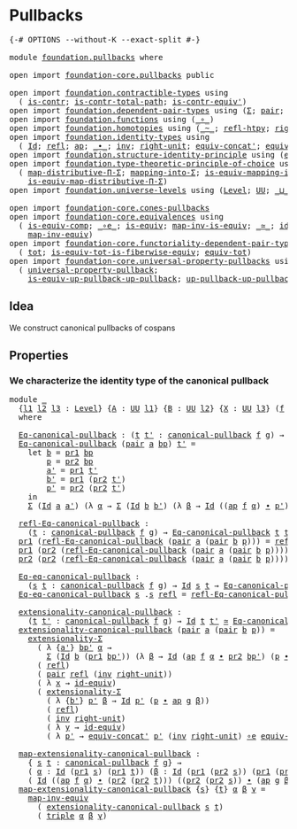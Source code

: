 # Pullbacks

<pre class="Agda"><a id="22" class="Symbol">{-#</a> <a id="26" class="Keyword">OPTIONS</a> <a id="34" class="Pragma">--without-K</a> <a id="46" class="Pragma">--exact-split</a> <a id="60" class="Symbol">#-}</a>

<a id="65" class="Keyword">module</a> <a id="72" href="foundation.pullbacks.html" class="Module">foundation.pullbacks</a> <a id="93" class="Keyword">where</a>

<a id="100" class="Keyword">open</a> <a id="105" class="Keyword">import</a> <a id="112" href="foundation-core.pullbacks.html" class="Module">foundation-core.pullbacks</a> <a id="138" class="Keyword">public</a>

<a id="146" class="Keyword">open</a> <a id="151" class="Keyword">import</a> <a id="158" href="foundation.contractible-types.html" class="Module">foundation.contractible-types</a> <a id="188" class="Keyword">using</a>
  <a id="196" class="Symbol">(</a> <a id="198" href="foundation-core.contractible-types.html#993" class="Function">is-contr</a><a id="206" class="Symbol">;</a> <a id="208" href="foundation-core.contractible-types.html#2033" class="Function">is-contr-total-path</a><a id="227" class="Symbol">;</a> <a id="229" href="foundation-core.contractible-types.html#3800" class="Function">is-contr-equiv&#39;</a><a id="244" class="Symbol">)</a>
<a id="246" class="Keyword">open</a> <a id="251" class="Keyword">import</a> <a id="258" href="foundation.dependent-pair-types.html" class="Module">foundation.dependent-pair-types</a> <a id="290" class="Keyword">using</a> <a id="296" class="Symbol">(</a><a id="297" href="foundation-core.dependent-pair-types.html#502" class="Record">Σ</a><a id="298" class="Symbol">;</a> <a id="300" href="foundation-core.dependent-pair-types.html#575" class="InductiveConstructor">pair</a><a id="304" class="Symbol">;</a> <a id="306" href="foundation-core.dependent-pair-types.html#592" class="Field">pr1</a><a id="309" class="Symbol">;</a> <a id="311" href="foundation-core.dependent-pair-types.html#604" class="Field">pr2</a><a id="314" class="Symbol">;</a> <a id="316" href="foundation-core.dependent-pair-types.html#1021" class="Function">triple</a><a id="322" class="Symbol">)</a>
<a id="324" class="Keyword">open</a> <a id="329" class="Keyword">import</a> <a id="336" href="foundation.functions.html" class="Module">foundation.functions</a> <a id="357" class="Keyword">using</a> <a id="363" class="Symbol">(</a><a id="364" href="foundation-core.functions.html#407" class="Function Operator">_∘_</a><a id="367" class="Symbol">)</a>
<a id="369" class="Keyword">open</a> <a id="374" class="Keyword">import</a> <a id="381" href="foundation.homotopies.html" class="Module">foundation.homotopies</a> <a id="403" class="Keyword">using</a> <a id="409" class="Symbol">(</a><a id="410" href="foundation-core.homotopies.html#614" class="Function Operator">_~_</a><a id="413" class="Symbol">;</a> <a id="415" href="foundation-core.homotopies.html#728" class="Function">refl-htpy</a><a id="424" class="Symbol">;</a> <a id="426" href="foundation-core.homotopies.html#2571" class="Function">right-unit-htpy</a><a id="441" class="Symbol">)</a>
<a id="443" class="Keyword">open</a> <a id="448" class="Keyword">import</a> <a id="455" href="foundation.identity-types.html" class="Module">foundation.identity-types</a> <a id="481" class="Keyword">using</a>
  <a id="489" class="Symbol">(</a> <a id="491" href="foundation-core.identity-types.html#1754" class="Datatype">Id</a><a id="493" class="Symbol">;</a> <a id="495" href="foundation-core.identity-types.html#1807" class="InductiveConstructor">refl</a><a id="499" class="Symbol">;</a> <a id="501" href="foundation-core.identity-types.html#3990" class="Function">ap</a><a id="503" class="Symbol">;</a> <a id="505" href="foundation-core.identity-types.html#2412" class="Function Operator">_∙_</a><a id="508" class="Symbol">;</a> <a id="510" href="foundation-core.identity-types.html#2716" class="Function">inv</a><a id="513" class="Symbol">;</a> <a id="515" href="foundation-core.identity-types.html#3061" class="Function">right-unit</a><a id="525" class="Symbol">;</a> <a id="527" href="foundation.identity-types.html#2710" class="Function">equiv-concat&#39;</a><a id="540" class="Symbol">;</a> <a id="542" href="foundation.identity-types.html#1216" class="Function">equiv-inv</a><a id="551" class="Symbol">)</a>
<a id="553" class="Keyword">open</a> <a id="558" class="Keyword">import</a> <a id="565" href="foundation.structure-identity-principle.html" class="Module">foundation.structure-identity-principle</a> <a id="605" class="Keyword">using</a> <a id="611" class="Symbol">(</a><a id="612" href="foundation.structure-identity-principle.html#2980" class="Function">extensionality-Σ</a><a id="628" class="Symbol">)</a>
<a id="630" class="Keyword">open</a> <a id="635" class="Keyword">import</a> <a id="642" href="foundation.type-theoretic-principle-of-choice.html" class="Module">foundation.type-theoretic-principle-of-choice</a> <a id="688" class="Keyword">using</a>
  <a id="696" class="Symbol">(</a> <a id="698" href="foundation.type-theoretic-principle-of-choice.html#2782" class="Function">map-distributive-Π-Σ</a><a id="718" class="Symbol">;</a> <a id="720" href="foundation.type-theoretic-principle-of-choice.html#6391" class="Function">mapping-into-Σ</a><a id="734" class="Symbol">;</a> <a id="736" href="foundation.type-theoretic-principle-of-choice.html#6595" class="Function">is-equiv-mapping-into-Σ</a><a id="759" class="Symbol">;</a>
    <a id="765" href="foundation.type-theoretic-principle-of-choice.html#3931" class="Function">is-equiv-map-distributive-Π-Σ</a><a id="794" class="Symbol">)</a>
<a id="796" class="Keyword">open</a> <a id="801" class="Keyword">import</a> <a id="808" href="foundation.universe-levels.html" class="Module">foundation.universe-levels</a> <a id="835" class="Keyword">using</a> <a id="841" class="Symbol">(</a><a id="842" href="Agda.Primitive.html#597" class="Postulate">Level</a><a id="847" class="Symbol">;</a> <a id="849" href="foundation-core.universe-levels.html#222" class="Primitive">UU</a><a id="851" class="Symbol">;</a> <a id="853" href="Agda.Primitive.html#810" class="Primitive Operator">_⊔_</a><a id="856" class="Symbol">)</a>

<a id="859" class="Keyword">open</a> <a id="864" class="Keyword">import</a> <a id="871" href="foundation-core.cones-pullbacks.html" class="Module">foundation-core.cones-pullbacks</a>
<a id="903" class="Keyword">open</a> <a id="908" class="Keyword">import</a> <a id="915" href="foundation-core.equivalences.html" class="Module">foundation-core.equivalences</a> <a id="944" class="Keyword">using</a>
  <a id="952" class="Symbol">(</a> <a id="954" href="foundation-core.equivalences.html#7184" class="Function">is-equiv-comp</a><a id="967" class="Symbol">;</a> <a id="969" href="foundation-core.equivalences.html#7856" class="Function Operator">_∘e_</a><a id="973" class="Symbol">;</a> <a id="975" href="foundation-core.equivalences.html#1543" class="Function">is-equiv</a><a id="983" class="Symbol">;</a> <a id="985" href="foundation-core.equivalences.html#4174" class="Function">map-inv-is-equiv</a><a id="1001" class="Symbol">;</a> <a id="1003" href="foundation-core.equivalences.html#1608" class="Function Operator">_≃_</a><a id="1006" class="Symbol">;</a> <a id="1008" href="foundation-core.equivalences.html#2481" class="Function">id-equiv</a><a id="1016" class="Symbol">;</a>
    <a id="1022" href="foundation-core.equivalences.html#5023" class="Function">map-inv-equiv</a><a id="1035" class="Symbol">)</a>
<a id="1037" class="Keyword">open</a> <a id="1042" class="Keyword">import</a> <a id="1049" href="foundation-core.functoriality-dependent-pair-types.html" class="Module">foundation-core.functoriality-dependent-pair-types</a> <a id="1100" class="Keyword">using</a>
  <a id="1108" class="Symbol">(</a> <a id="1110" href="foundation-core.functoriality-dependent-pair-types.html#1881" class="Function">tot</a><a id="1113" class="Symbol">;</a> <a id="1115" href="foundation-core.functoriality-dependent-pair-types.html#5869" class="Function">is-equiv-tot-is-fiberwise-equiv</a><a id="1146" class="Symbol">;</a> <a id="1148" href="foundation-core.functoriality-dependent-pair-types.html#6804" class="Function">equiv-tot</a><a id="1157" class="Symbol">)</a>
<a id="1159" class="Keyword">open</a> <a id="1164" class="Keyword">import</a> <a id="1171" href="foundation-core.universal-property-pullbacks.html" class="Module">foundation-core.universal-property-pullbacks</a> <a id="1216" class="Keyword">using</a>
  <a id="1224" class="Symbol">(</a> <a id="1226" href="foundation-core.universal-property-pullbacks.html#687" class="Function">universal-property-pullback</a><a id="1253" class="Symbol">;</a>
    <a id="1259" href="foundation-core.universal-property-pullbacks.html#1468" class="Function">is-equiv-up-pullback-up-pullback</a><a id="1291" class="Symbol">;</a> <a id="1293" href="foundation-core.universal-property-pullbacks.html#1950" class="Function">up-pullback-up-pullback-is-equiv</a><a id="1325" class="Symbol">)</a>
</pre>
## Idea

We construct canonical pullbacks of cospans

## Properties

### We characterize the identity type of the canonical pullback

<pre class="Agda"><a id="1474" class="Keyword">module</a> <a id="1481" href="foundation.pullbacks.html#1481" class="Module">_</a>
  <a id="1485" class="Symbol">{</a><a id="1486" href="foundation.pullbacks.html#1486" class="Bound">l1</a> <a id="1489" href="foundation.pullbacks.html#1489" class="Bound">l2</a> <a id="1492" href="foundation.pullbacks.html#1492" class="Bound">l3</a> <a id="1495" class="Symbol">:</a> <a id="1497" href="Agda.Primitive.html#597" class="Postulate">Level</a><a id="1502" class="Symbol">}</a> <a id="1504" class="Symbol">{</a><a id="1505" href="foundation.pullbacks.html#1505" class="Bound">A</a> <a id="1507" class="Symbol">:</a> <a id="1509" href="foundation-core.universe-levels.html#222" class="Primitive">UU</a> <a id="1512" href="foundation.pullbacks.html#1486" class="Bound">l1</a><a id="1514" class="Symbol">}</a> <a id="1516" class="Symbol">{</a><a id="1517" href="foundation.pullbacks.html#1517" class="Bound">B</a> <a id="1519" class="Symbol">:</a> <a id="1521" href="foundation-core.universe-levels.html#222" class="Primitive">UU</a> <a id="1524" href="foundation.pullbacks.html#1489" class="Bound">l2</a><a id="1526" class="Symbol">}</a> <a id="1528" class="Symbol">{</a><a id="1529" href="foundation.pullbacks.html#1529" class="Bound">X</a> <a id="1531" class="Symbol">:</a> <a id="1533" href="foundation-core.universe-levels.html#222" class="Primitive">UU</a> <a id="1536" href="foundation.pullbacks.html#1492" class="Bound">l3</a><a id="1538" class="Symbol">}</a> <a id="1540" class="Symbol">(</a><a id="1541" href="foundation.pullbacks.html#1541" class="Bound">f</a> <a id="1543" class="Symbol">:</a> <a id="1545" href="foundation.pullbacks.html#1505" class="Bound">A</a> <a id="1547" class="Symbol">→</a> <a id="1549" href="foundation.pullbacks.html#1529" class="Bound">X</a><a id="1550" class="Symbol">)</a> <a id="1552" class="Symbol">(</a><a id="1553" href="foundation.pullbacks.html#1553" class="Bound">g</a> <a id="1555" class="Symbol">:</a> <a id="1557" href="foundation.pullbacks.html#1517" class="Bound">B</a> <a id="1559" class="Symbol">→</a> <a id="1561" href="foundation.pullbacks.html#1529" class="Bound">X</a><a id="1562" class="Symbol">)</a>
  <a id="1566" class="Keyword">where</a>

  <a id="1575" href="foundation.pullbacks.html#1575" class="Function">Eq-canonical-pullback</a> <a id="1597" class="Symbol">:</a> <a id="1599" class="Symbol">(</a><a id="1600" href="foundation.pullbacks.html#1600" class="Bound">t</a> <a id="1602" href="foundation.pullbacks.html#1602" class="Bound">t&#39;</a> <a id="1605" class="Symbol">:</a> <a id="1607" href="foundation-core.pullbacks.html#820" class="Function">canonical-pullback</a> <a id="1626" href="foundation.pullbacks.html#1541" class="Bound">f</a> <a id="1628" href="foundation.pullbacks.html#1553" class="Bound">g</a><a id="1629" class="Symbol">)</a> <a id="1631" class="Symbol">→</a> <a id="1633" href="foundation-core.universe-levels.html#222" class="Primitive">UU</a> <a id="1636" class="Symbol">(</a><a id="1637" href="foundation.pullbacks.html#1486" class="Bound">l1</a> <a id="1640" href="Agda.Primitive.html#810" class="Primitive Operator">⊔</a> <a id="1642" class="Symbol">(</a><a id="1643" href="foundation.pullbacks.html#1489" class="Bound">l2</a> <a id="1646" href="Agda.Primitive.html#810" class="Primitive Operator">⊔</a> <a id="1648" href="foundation.pullbacks.html#1492" class="Bound">l3</a><a id="1650" class="Symbol">))</a>
  <a id="1655" href="foundation.pullbacks.html#1575" class="Function">Eq-canonical-pullback</a> <a id="1677" class="Symbol">(</a><a id="1678" href="foundation-core.dependent-pair-types.html#575" class="InductiveConstructor">pair</a> <a id="1683" href="foundation.pullbacks.html#1683" class="Bound">a</a> <a id="1685" href="foundation.pullbacks.html#1685" class="Bound">bp</a><a id="1687" class="Symbol">)</a> <a id="1689" href="foundation.pullbacks.html#1689" class="Bound">t&#39;</a> <a id="1692" class="Symbol">=</a>
    <a id="1698" class="Keyword">let</a> <a id="1702" href="foundation.pullbacks.html#1702" class="Bound">b</a> <a id="1704" class="Symbol">=</a> <a id="1706" href="foundation-core.dependent-pair-types.html#592" class="Field">pr1</a> <a id="1710" href="foundation.pullbacks.html#1685" class="Bound">bp</a>
        <a id="1721" href="foundation.pullbacks.html#1721" class="Bound">p</a> <a id="1723" class="Symbol">=</a> <a id="1725" href="foundation-core.dependent-pair-types.html#604" class="Field">pr2</a> <a id="1729" href="foundation.pullbacks.html#1685" class="Bound">bp</a>
        <a id="1740" href="foundation.pullbacks.html#1740" class="Bound">a&#39;</a> <a id="1743" class="Symbol">=</a> <a id="1745" href="foundation-core.dependent-pair-types.html#592" class="Field">pr1</a> <a id="1749" href="foundation.pullbacks.html#1689" class="Bound">t&#39;</a>
        <a id="1760" href="foundation.pullbacks.html#1760" class="Bound">b&#39;</a> <a id="1763" class="Symbol">=</a> <a id="1765" href="foundation-core.dependent-pair-types.html#592" class="Field">pr1</a> <a id="1769" class="Symbol">(</a><a id="1770" href="foundation-core.dependent-pair-types.html#604" class="Field">pr2</a> <a id="1774" href="foundation.pullbacks.html#1689" class="Bound">t&#39;</a><a id="1776" class="Symbol">)</a>
        <a id="1786" href="foundation.pullbacks.html#1786" class="Bound">p&#39;</a> <a id="1789" class="Symbol">=</a> <a id="1791" href="foundation-core.dependent-pair-types.html#604" class="Field">pr2</a> <a id="1795" class="Symbol">(</a><a id="1796" href="foundation-core.dependent-pair-types.html#604" class="Field">pr2</a> <a id="1800" href="foundation.pullbacks.html#1689" class="Bound">t&#39;</a><a id="1802" class="Symbol">)</a>
    <a id="1808" class="Keyword">in</a>
    <a id="1815" href="foundation-core.dependent-pair-types.html#502" class="Record">Σ</a> <a id="1817" class="Symbol">(</a><a id="1818" href="foundation-core.identity-types.html#1754" class="Datatype">Id</a> <a id="1821" href="foundation.pullbacks.html#1683" class="Bound">a</a> <a id="1823" href="foundation.pullbacks.html#1740" class="Bound">a&#39;</a><a id="1825" class="Symbol">)</a> <a id="1827" class="Symbol">(λ</a> <a id="1830" href="foundation.pullbacks.html#1830" class="Bound">α</a> <a id="1832" class="Symbol">→</a> <a id="1834" href="foundation-core.dependent-pair-types.html#502" class="Record">Σ</a> <a id="1836" class="Symbol">(</a><a id="1837" href="foundation-core.identity-types.html#1754" class="Datatype">Id</a> <a id="1840" href="foundation.pullbacks.html#1702" class="Bound">b</a> <a id="1842" href="foundation.pullbacks.html#1760" class="Bound">b&#39;</a><a id="1844" class="Symbol">)</a> <a id="1846" class="Symbol">(λ</a> <a id="1849" href="foundation.pullbacks.html#1849" class="Bound">β</a> <a id="1851" class="Symbol">→</a> <a id="1853" href="foundation-core.identity-types.html#1754" class="Datatype">Id</a> <a id="1856" class="Symbol">((</a><a id="1858" href="foundation-core.identity-types.html#3990" class="Function">ap</a> <a id="1861" href="foundation.pullbacks.html#1541" class="Bound">f</a> <a id="1863" href="foundation.pullbacks.html#1830" class="Bound">α</a><a id="1864" class="Symbol">)</a> <a id="1866" href="foundation-core.identity-types.html#2412" class="Function Operator">∙</a> <a id="1868" href="foundation.pullbacks.html#1786" class="Bound">p&#39;</a><a id="1870" class="Symbol">)</a> <a id="1872" class="Symbol">(</a><a id="1873" href="foundation.pullbacks.html#1721" class="Bound">p</a> <a id="1875" href="foundation-core.identity-types.html#2412" class="Function Operator">∙</a> <a id="1877" class="Symbol">(</a><a id="1878" href="foundation-core.identity-types.html#3990" class="Function">ap</a> <a id="1881" href="foundation.pullbacks.html#1553" class="Bound">g</a> <a id="1883" href="foundation.pullbacks.html#1849" class="Bound">β</a><a id="1884" class="Symbol">))))</a>

  <a id="1892" href="foundation.pullbacks.html#1892" class="Function">refl-Eq-canonical-pullback</a> <a id="1919" class="Symbol">:</a>
    <a id="1925" class="Symbol">(</a><a id="1926" href="foundation.pullbacks.html#1926" class="Bound">t</a> <a id="1928" class="Symbol">:</a> <a id="1930" href="foundation-core.pullbacks.html#820" class="Function">canonical-pullback</a> <a id="1949" href="foundation.pullbacks.html#1541" class="Bound">f</a> <a id="1951" href="foundation.pullbacks.html#1553" class="Bound">g</a><a id="1952" class="Symbol">)</a> <a id="1954" class="Symbol">→</a> <a id="1956" href="foundation.pullbacks.html#1575" class="Function">Eq-canonical-pullback</a> <a id="1978" href="foundation.pullbacks.html#1926" class="Bound">t</a> <a id="1980" href="foundation.pullbacks.html#1926" class="Bound">t</a>
  <a id="1984" href="foundation-core.dependent-pair-types.html#592" class="Field">pr1</a> <a id="1988" class="Symbol">(</a><a id="1989" href="foundation.pullbacks.html#1892" class="Function">refl-Eq-canonical-pullback</a> <a id="2016" class="Symbol">(</a><a id="2017" href="foundation-core.dependent-pair-types.html#575" class="InductiveConstructor">pair</a> <a id="2022" href="foundation.pullbacks.html#2022" class="Bound">a</a> <a id="2024" class="Symbol">(</a><a id="2025" href="foundation-core.dependent-pair-types.html#575" class="InductiveConstructor">pair</a> <a id="2030" href="foundation.pullbacks.html#2030" class="Bound">b</a> <a id="2032" href="foundation.pullbacks.html#2032" class="Bound">p</a><a id="2033" class="Symbol">)))</a> <a id="2037" class="Symbol">=</a> <a id="2039" href="foundation-core.identity-types.html#1807" class="InductiveConstructor">refl</a>
  <a id="2046" href="foundation-core.dependent-pair-types.html#592" class="Field">pr1</a> <a id="2050" class="Symbol">(</a><a id="2051" href="foundation-core.dependent-pair-types.html#604" class="Field">pr2</a> <a id="2055" class="Symbol">(</a><a id="2056" href="foundation.pullbacks.html#1892" class="Function">refl-Eq-canonical-pullback</a> <a id="2083" class="Symbol">(</a><a id="2084" href="foundation-core.dependent-pair-types.html#575" class="InductiveConstructor">pair</a> <a id="2089" href="foundation.pullbacks.html#2089" class="Bound">a</a> <a id="2091" class="Symbol">(</a><a id="2092" href="foundation-core.dependent-pair-types.html#575" class="InductiveConstructor">pair</a> <a id="2097" href="foundation.pullbacks.html#2097" class="Bound">b</a> <a id="2099" href="foundation.pullbacks.html#2099" class="Bound">p</a><a id="2100" class="Symbol">))))</a> <a id="2105" class="Symbol">=</a> <a id="2107" href="foundation-core.identity-types.html#1807" class="InductiveConstructor">refl</a>
  <a id="2114" href="foundation-core.dependent-pair-types.html#604" class="Field">pr2</a> <a id="2118" class="Symbol">(</a><a id="2119" href="foundation-core.dependent-pair-types.html#604" class="Field">pr2</a> <a id="2123" class="Symbol">(</a><a id="2124" href="foundation.pullbacks.html#1892" class="Function">refl-Eq-canonical-pullback</a> <a id="2151" class="Symbol">(</a><a id="2152" href="foundation-core.dependent-pair-types.html#575" class="InductiveConstructor">pair</a> <a id="2157" href="foundation.pullbacks.html#2157" class="Bound">a</a> <a id="2159" class="Symbol">(</a><a id="2160" href="foundation-core.dependent-pair-types.html#575" class="InductiveConstructor">pair</a> <a id="2165" href="foundation.pullbacks.html#2165" class="Bound">b</a> <a id="2167" href="foundation.pullbacks.html#2167" class="Bound">p</a><a id="2168" class="Symbol">))))</a> <a id="2173" class="Symbol">=</a> <a id="2175" href="foundation-core.identity-types.html#2716" class="Function">inv</a> <a id="2179" href="foundation-core.identity-types.html#3061" class="Function">right-unit</a>

  <a id="2193" href="foundation.pullbacks.html#2193" class="Function">Eq-eq-canonical-pullback</a> <a id="2218" class="Symbol">:</a>
    <a id="2224" class="Symbol">(</a><a id="2225" href="foundation.pullbacks.html#2225" class="Bound">s</a> <a id="2227" href="foundation.pullbacks.html#2227" class="Bound">t</a> <a id="2229" class="Symbol">:</a> <a id="2231" href="foundation-core.pullbacks.html#820" class="Function">canonical-pullback</a> <a id="2250" href="foundation.pullbacks.html#1541" class="Bound">f</a> <a id="2252" href="foundation.pullbacks.html#1553" class="Bound">g</a><a id="2253" class="Symbol">)</a> <a id="2255" class="Symbol">→</a> <a id="2257" href="foundation-core.identity-types.html#1754" class="Datatype">Id</a> <a id="2260" href="foundation.pullbacks.html#2225" class="Bound">s</a> <a id="2262" href="foundation.pullbacks.html#2227" class="Bound">t</a> <a id="2264" class="Symbol">→</a> <a id="2266" href="foundation.pullbacks.html#1575" class="Function">Eq-canonical-pullback</a> <a id="2288" href="foundation.pullbacks.html#2225" class="Bound">s</a> <a id="2290" href="foundation.pullbacks.html#2227" class="Bound">t</a>
  <a id="2294" href="foundation.pullbacks.html#2193" class="Function">Eq-eq-canonical-pullback</a> <a id="2319" href="foundation.pullbacks.html#2319" class="Bound">s</a> <a id="2321" class="DottedPattern Symbol">.</a><a id="2322" href="foundation.pullbacks.html#2319" class="DottedPattern Bound">s</a> <a id="2324" href="foundation-core.identity-types.html#1807" class="InductiveConstructor">refl</a> <a id="2329" class="Symbol">=</a> <a id="2331" href="foundation.pullbacks.html#1892" class="Function">refl-Eq-canonical-pullback</a> <a id="2358" href="foundation.pullbacks.html#2319" class="Bound">s</a>

  <a id="2363" href="foundation.pullbacks.html#2363" class="Function">extensionality-canonical-pullback</a> <a id="2397" class="Symbol">:</a>
    <a id="2403" class="Symbol">(</a><a id="2404" href="foundation.pullbacks.html#2404" class="Bound">t</a> <a id="2406" href="foundation.pullbacks.html#2406" class="Bound">t&#39;</a> <a id="2409" class="Symbol">:</a> <a id="2411" href="foundation-core.pullbacks.html#820" class="Function">canonical-pullback</a> <a id="2430" href="foundation.pullbacks.html#1541" class="Bound">f</a> <a id="2432" href="foundation.pullbacks.html#1553" class="Bound">g</a><a id="2433" class="Symbol">)</a> <a id="2435" class="Symbol">→</a> <a id="2437" href="foundation-core.identity-types.html#1754" class="Datatype">Id</a> <a id="2440" href="foundation.pullbacks.html#2404" class="Bound">t</a> <a id="2442" href="foundation.pullbacks.html#2406" class="Bound">t&#39;</a> <a id="2445" href="foundation-core.equivalences.html#1608" class="Function Operator">≃</a> <a id="2447" href="foundation.pullbacks.html#1575" class="Function">Eq-canonical-pullback</a> <a id="2469" href="foundation.pullbacks.html#2404" class="Bound">t</a> <a id="2471" href="foundation.pullbacks.html#2406" class="Bound">t&#39;</a>
  <a id="2476" href="foundation.pullbacks.html#2363" class="Function">extensionality-canonical-pullback</a> <a id="2510" class="Symbol">(</a><a id="2511" href="foundation-core.dependent-pair-types.html#575" class="InductiveConstructor">pair</a> <a id="2516" href="foundation.pullbacks.html#2516" class="Bound">a</a> <a id="2518" class="Symbol">(</a><a id="2519" href="foundation-core.dependent-pair-types.html#575" class="InductiveConstructor">pair</a> <a id="2524" href="foundation.pullbacks.html#2524" class="Bound">b</a> <a id="2526" href="foundation.pullbacks.html#2526" class="Bound">p</a><a id="2527" class="Symbol">))</a> <a id="2530" class="Symbol">=</a>
    <a id="2536" href="foundation.structure-identity-principle.html#2980" class="Function">extensionality-Σ</a>
      <a id="2559" class="Symbol">(</a> <a id="2561" class="Symbol">λ</a> <a id="2563" class="Symbol">{</a><a id="2564" href="foundation.pullbacks.html#2564" class="Bound">a&#39;</a><a id="2566" class="Symbol">}</a> <a id="2568" href="foundation.pullbacks.html#2568" class="Bound">bp&#39;</a> <a id="2572" href="foundation.pullbacks.html#2572" class="Bound">α</a> <a id="2574" class="Symbol">→</a>
        <a id="2584" href="foundation-core.dependent-pair-types.html#502" class="Record">Σ</a> <a id="2586" class="Symbol">(</a><a id="2587" href="foundation-core.identity-types.html#1754" class="Datatype">Id</a> <a id="2590" href="foundation.pullbacks.html#2524" class="Bound">b</a> <a id="2592" class="Symbol">(</a><a id="2593" href="foundation-core.dependent-pair-types.html#592" class="Field">pr1</a> <a id="2597" href="foundation.pullbacks.html#2568" class="Bound">bp&#39;</a><a id="2600" class="Symbol">))</a> <a id="2603" class="Symbol">(λ</a> <a id="2606" href="foundation.pullbacks.html#2606" class="Bound">β</a> <a id="2608" class="Symbol">→</a> <a id="2610" href="foundation-core.identity-types.html#1754" class="Datatype">Id</a> <a id="2613" class="Symbol">(</a><a id="2614" href="foundation-core.identity-types.html#3990" class="Function">ap</a> <a id="2617" href="foundation.pullbacks.html#1541" class="Bound">f</a> <a id="2619" href="foundation.pullbacks.html#2572" class="Bound">α</a> <a id="2621" href="foundation-core.identity-types.html#2412" class="Function Operator">∙</a> <a id="2623" href="foundation-core.dependent-pair-types.html#604" class="Field">pr2</a> <a id="2627" href="foundation.pullbacks.html#2568" class="Bound">bp&#39;</a><a id="2630" class="Symbol">)</a> <a id="2632" class="Symbol">(</a><a id="2633" href="foundation.pullbacks.html#2526" class="Bound">p</a> <a id="2635" href="foundation-core.identity-types.html#2412" class="Function Operator">∙</a> <a id="2637" href="foundation-core.identity-types.html#3990" class="Function">ap</a> <a id="2640" href="foundation.pullbacks.html#1553" class="Bound">g</a> <a id="2642" href="foundation.pullbacks.html#2606" class="Bound">β</a><a id="2643" class="Symbol">)))</a>
      <a id="2653" class="Symbol">(</a> <a id="2655" href="foundation-core.identity-types.html#1807" class="InductiveConstructor">refl</a><a id="2659" class="Symbol">)</a>
      <a id="2667" class="Symbol">(</a> <a id="2669" href="foundation-core.dependent-pair-types.html#575" class="InductiveConstructor">pair</a> <a id="2674" href="foundation-core.identity-types.html#1807" class="InductiveConstructor">refl</a> <a id="2679" class="Symbol">(</a><a id="2680" href="foundation-core.identity-types.html#2716" class="Function">inv</a> <a id="2684" href="foundation-core.identity-types.html#3061" class="Function">right-unit</a><a id="2694" class="Symbol">))</a>
      <a id="2703" class="Symbol">(</a> <a id="2705" class="Symbol">λ</a> <a id="2707" href="foundation.pullbacks.html#2707" class="Bound">x</a> <a id="2709" class="Symbol">→</a> <a id="2711" href="foundation-core.equivalences.html#2481" class="Function">id-equiv</a><a id="2719" class="Symbol">)</a>
      <a id="2727" class="Symbol">(</a> <a id="2729" href="foundation.structure-identity-principle.html#2980" class="Function">extensionality-Σ</a>
        <a id="2754" class="Symbol">(</a> <a id="2756" class="Symbol">λ</a> <a id="2758" class="Symbol">{</a><a id="2759" href="foundation.pullbacks.html#2759" class="Bound">b&#39;</a><a id="2761" class="Symbol">}</a> <a id="2763" href="foundation.pullbacks.html#2763" class="Bound">p&#39;</a> <a id="2766" href="foundation.pullbacks.html#2766" class="Bound">β</a> <a id="2768" class="Symbol">→</a> <a id="2770" href="foundation-core.identity-types.html#1754" class="Datatype">Id</a> <a id="2773" href="foundation.pullbacks.html#2763" class="Bound">p&#39;</a> <a id="2776" class="Symbol">(</a><a id="2777" href="foundation.pullbacks.html#2526" class="Bound">p</a> <a id="2779" href="foundation-core.identity-types.html#2412" class="Function Operator">∙</a> <a id="2781" href="foundation-core.identity-types.html#3990" class="Function">ap</a> <a id="2784" href="foundation.pullbacks.html#1553" class="Bound">g</a> <a id="2786" href="foundation.pullbacks.html#2766" class="Bound">β</a><a id="2787" class="Symbol">))</a>
        <a id="2798" class="Symbol">(</a> <a id="2800" href="foundation-core.identity-types.html#1807" class="InductiveConstructor">refl</a><a id="2804" class="Symbol">)</a>
        <a id="2814" class="Symbol">(</a> <a id="2816" href="foundation-core.identity-types.html#2716" class="Function">inv</a> <a id="2820" href="foundation-core.identity-types.html#3061" class="Function">right-unit</a><a id="2830" class="Symbol">)</a>
        <a id="2840" class="Symbol">(</a> <a id="2842" class="Symbol">λ</a> <a id="2844" href="foundation.pullbacks.html#2844" class="Bound">y</a> <a id="2846" class="Symbol">→</a> <a id="2848" href="foundation-core.equivalences.html#2481" class="Function">id-equiv</a><a id="2856" class="Symbol">)</a>
        <a id="2866" class="Symbol">(</a> <a id="2868" class="Symbol">λ</a> <a id="2870" href="foundation.pullbacks.html#2870" class="Bound">p&#39;</a> <a id="2873" class="Symbol">→</a> <a id="2875" href="foundation.identity-types.html#2710" class="Function">equiv-concat&#39;</a> <a id="2889" href="foundation.pullbacks.html#2870" class="Bound">p&#39;</a> <a id="2892" class="Symbol">(</a><a id="2893" href="foundation-core.identity-types.html#2716" class="Function">inv</a> <a id="2897" href="foundation-core.identity-types.html#3061" class="Function">right-unit</a><a id="2907" class="Symbol">)</a> <a id="2909" href="foundation-core.equivalences.html#7856" class="Function Operator">∘e</a> <a id="2912" href="foundation.identity-types.html#1216" class="Function">equiv-inv</a> <a id="2922" href="foundation.pullbacks.html#2526" class="Bound">p</a> <a id="2924" href="foundation.pullbacks.html#2870" class="Bound">p&#39;</a><a id="2926" class="Symbol">))</a>

  <a id="2932" href="foundation.pullbacks.html#2932" class="Function">map-extensionality-canonical-pullback</a> <a id="2970" class="Symbol">:</a>
    <a id="2976" class="Symbol">{</a> <a id="2978" href="foundation.pullbacks.html#2978" class="Bound">s</a> <a id="2980" href="foundation.pullbacks.html#2980" class="Bound">t</a> <a id="2982" class="Symbol">:</a> <a id="2984" href="foundation-core.pullbacks.html#820" class="Function">canonical-pullback</a> <a id="3003" href="foundation.pullbacks.html#1541" class="Bound">f</a> <a id="3005" href="foundation.pullbacks.html#1553" class="Bound">g</a><a id="3006" class="Symbol">}</a> <a id="3008" class="Symbol">→</a>
    <a id="3014" class="Symbol">(</a> <a id="3016" href="foundation.pullbacks.html#3016" class="Bound">α</a> <a id="3018" class="Symbol">:</a> <a id="3020" href="foundation-core.identity-types.html#1754" class="Datatype">Id</a> <a id="3023" class="Symbol">(</a><a id="3024" href="foundation-core.dependent-pair-types.html#592" class="Field">pr1</a> <a id="3028" href="foundation.pullbacks.html#2978" class="Bound">s</a><a id="3029" class="Symbol">)</a> <a id="3031" class="Symbol">(</a><a id="3032" href="foundation-core.dependent-pair-types.html#592" class="Field">pr1</a> <a id="3036" href="foundation.pullbacks.html#2980" class="Bound">t</a><a id="3037" class="Symbol">))</a> <a id="3040" class="Symbol">(</a><a id="3041" href="foundation.pullbacks.html#3041" class="Bound">β</a> <a id="3043" class="Symbol">:</a> <a id="3045" href="foundation-core.identity-types.html#1754" class="Datatype">Id</a> <a id="3048" class="Symbol">(</a><a id="3049" href="foundation-core.dependent-pair-types.html#592" class="Field">pr1</a> <a id="3053" class="Symbol">(</a><a id="3054" href="foundation-core.dependent-pair-types.html#604" class="Field">pr2</a> <a id="3058" href="foundation.pullbacks.html#2978" class="Bound">s</a><a id="3059" class="Symbol">))</a> <a id="3062" class="Symbol">(</a><a id="3063" href="foundation-core.dependent-pair-types.html#592" class="Field">pr1</a> <a id="3067" class="Symbol">(</a><a id="3068" href="foundation-core.dependent-pair-types.html#604" class="Field">pr2</a> <a id="3072" href="foundation.pullbacks.html#2980" class="Bound">t</a><a id="3073" class="Symbol">)))</a> <a id="3077" class="Symbol">→</a>
    <a id="3083" class="Symbol">(</a> <a id="3085" href="foundation-core.identity-types.html#1754" class="Datatype">Id</a> <a id="3088" class="Symbol">((</a><a id="3090" href="foundation-core.identity-types.html#3990" class="Function">ap</a> <a id="3093" href="foundation.pullbacks.html#1541" class="Bound">f</a> <a id="3095" href="foundation.pullbacks.html#3016" class="Bound">α</a><a id="3096" class="Symbol">)</a> <a id="3098" href="foundation-core.identity-types.html#2412" class="Function Operator">∙</a> <a id="3100" class="Symbol">(</a><a id="3101" href="foundation-core.dependent-pair-types.html#604" class="Field">pr2</a> <a id="3105" class="Symbol">(</a><a id="3106" href="foundation-core.dependent-pair-types.html#604" class="Field">pr2</a> <a id="3110" href="foundation.pullbacks.html#2980" class="Bound">t</a><a id="3111" class="Symbol">)))</a> <a id="3115" class="Symbol">((</a><a id="3117" href="foundation-core.dependent-pair-types.html#604" class="Field">pr2</a> <a id="3121" class="Symbol">(</a><a id="3122" href="foundation-core.dependent-pair-types.html#604" class="Field">pr2</a> <a id="3126" href="foundation.pullbacks.html#2978" class="Bound">s</a><a id="3127" class="Symbol">))</a> <a id="3130" href="foundation-core.identity-types.html#2412" class="Function Operator">∙</a> <a id="3132" class="Symbol">(</a><a id="3133" href="foundation-core.identity-types.html#3990" class="Function">ap</a> <a id="3136" href="foundation.pullbacks.html#1553" class="Bound">g</a> <a id="3138" href="foundation.pullbacks.html#3041" class="Bound">β</a><a id="3139" class="Symbol">)))</a> <a id="3143" class="Symbol">→</a> <a id="3145" href="foundation-core.identity-types.html#1754" class="Datatype">Id</a> <a id="3148" href="foundation.pullbacks.html#2978" class="Bound">s</a> <a id="3150" href="foundation.pullbacks.html#2980" class="Bound">t</a>
  <a id="3154" href="foundation.pullbacks.html#2932" class="Function">map-extensionality-canonical-pullback</a> <a id="3192" class="Symbol">{</a><a id="3193" href="foundation.pullbacks.html#3193" class="Bound">s</a><a id="3194" class="Symbol">}</a> <a id="3196" class="Symbol">{</a><a id="3197" href="foundation.pullbacks.html#3197" class="Bound">t</a><a id="3198" class="Symbol">}</a> <a id="3200" href="foundation.pullbacks.html#3200" class="Bound">α</a> <a id="3202" href="foundation.pullbacks.html#3202" class="Bound">β</a> <a id="3204" href="foundation.pullbacks.html#3204" class="Bound">γ</a> <a id="3206" class="Symbol">=</a>
    <a id="3212" href="foundation-core.equivalences.html#5023" class="Function">map-inv-equiv</a>
      <a id="3232" class="Symbol">(</a> <a id="3234" href="foundation.pullbacks.html#2363" class="Function">extensionality-canonical-pullback</a> <a id="3268" href="foundation.pullbacks.html#3193" class="Bound">s</a> <a id="3270" href="foundation.pullbacks.html#3197" class="Bound">t</a><a id="3271" class="Symbol">)</a>
      <a id="3279" class="Symbol">(</a> <a id="3281" href="foundation-core.dependent-pair-types.html#1021" class="Function">triple</a> <a id="3288" href="foundation.pullbacks.html#3200" class="Bound">α</a> <a id="3290" href="foundation.pullbacks.html#3202" class="Bound">β</a> <a id="3292" href="foundation.pullbacks.html#3204" class="Bound">γ</a><a id="3293" class="Symbol">)</a>
</pre>